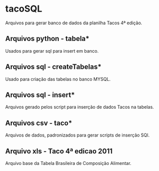 # tacoSQL
Arquivos para gerar banco de dados da planilha Tacos 4ª edição.

## Arquivos python - tabela*
Usados para gerar sql para insert em banco.

## Arquivos sql - createTabelas*
Usado para criação das tabelas no banco MYSQL.

## Arquivos sql - insert*
Arquivos gerado pelos script para inserção de dados Tacos na tabelas.

## Arquivos csv - taco*
Arquivos de dados, padronizados para gerar scripts de inserção SQl.

## Arquivo xls - Taco 4ª edicao 2011
Arquivo base da Tabela Brasileira de Composição Alimentar.
